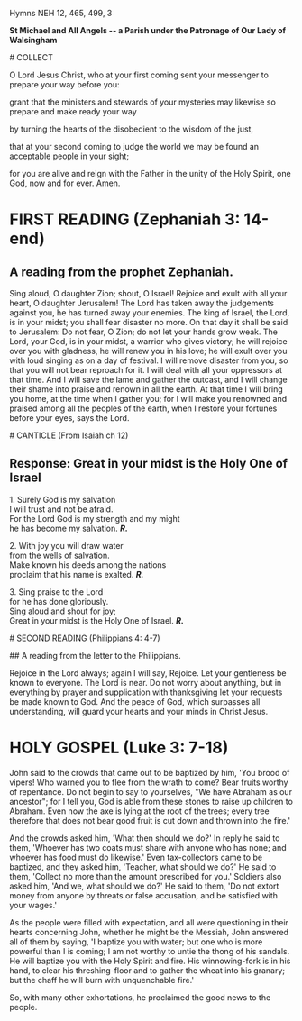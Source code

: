 Hymns NEH 12, 465, 499, 3

**St Michael and All Angels -- a Parish under the Patronage of Our Lady
of Walsingham**

# COLLECT

O Lord Jesus Christ, who at your first coming sent your messenger to
prepare your way before you:

grant that the ministers and stewards of your mysteries may likewise so
prepare and make ready your way

by turning the hearts of the disobedient to the wisdom of the just,

that at your second coming to judge the world we may be found an
acceptable people in your sight;

for you are alive and reign with the Father in the unity of the Holy
Spirit, one God, now and for ever. Amen.

# FIRST READING (Zephaniah 3: 14-end)

## A reading from the prophet Zephaniah.

Sing aloud, O daughter Zion; shout, O Israel!  Rejoice and exult with
all your heart, O daughter Jerusalem!  The Lord has taken away the
judgements against you,    he has turned away your enemies.  The king
of Israel, the Lord, is in your midst; you shall fear disaster no more.
On that day it shall be said to Jerusalem: Do not fear, O Zion; do
not let your hands grow weak.  The Lord, your God, is in your midst,
a warrior who gives victory; he will rejoice over you with gladness,
he will renew you in his love; he will exult over you with loud singing
as on a day of festival.  I will remove disaster from you, so that you
will not bear reproach for it.  I will deal with all your oppressors
at that time.  And I will save the lame and gather the outcast, and
I will change their shame into praise and renown in all the earth.
At that time I will bring you home, at the time when I gather you; for
I will make you renowned and praised among all the peoples of the earth,
when I restore your fortunes before your eyes, says the Lord.

# CANTICLE (From Isaiah ch 12)

## Response: Great in your midst is the Holy One of Israel

1\. Surely God is my salvation\
I will trust and not be afraid.\
For the Lord God is my strength and my might\
he has become my salvation. ***R.***

2\. With joy you will draw water\
from the wells of salvation.\
Make known his deeds among the nations\
proclaim that his name is exalted.  ***R.***

3\. Sing praise to the Lord\
for he has done gloriously.\
Sing aloud and shout for joy;\
Great in your midst is the Holy One of Israel. ***R.***

# SECOND READING (Philippians 4: 4-7)

## A reading from the letter to the Philippians.

Rejoice in the Lord always; again I will say, Rejoice. Let your
gentleness be known to everyone. The Lord is near. Do not worry about
anything, but in everything by prayer and supplication with thanksgiving
let your requests be made known to God. And the peace of God, which
surpasses all understanding, will guard your hearts and your minds in
Christ Jesus.

# HOLY GOSPEL (Luke 3: 7-18)

John said to the crowds that came out to be baptized by him, 'You brood
of vipers! Who warned you to flee from the wrath to come? Bear fruits
worthy of repentance. Do not begin to say to yourselves, "We have
Abraham as our ancestor"; for I tell you, God is able from these stones
to raise up children to Abraham. Even now the axe is lying at the root
of the trees; every tree therefore that does not bear good fruit is cut
down and thrown into the fire.'

And the crowds asked him, 'What then should we do?' In reply he said to
them, 'Whoever has two coats must share with anyone who has none; and
whoever has food must do likewise.' Even tax-collectors came to be
baptized, and they asked him, 'Teacher, what should we do?' He said to
them, 'Collect no more than the amount prescribed for you.' Soldiers
also asked him, 'And we, what should we do?' He said to them, 'Do not
extort money from anyone by threats or false accusation, and be
satisfied with your wages.'

As the people were filled with expectation, and all were questioning in
their hearts concerning John, whether he might be the Messiah, John
answered all of them by saying, 'I baptize you with water; but one who
is more powerful than I is coming; I am not worthy to untie the thong of
his sandals. He will baptize you with the Holy Spirit and fire. His
winnowing-fork is in his hand, to clear his threshing-floor and to
gather the wheat into his granary; but the chaff he will burn with
unquenchable fire.'

So, with many other exhortations, he proclaimed the good news to the
people.

